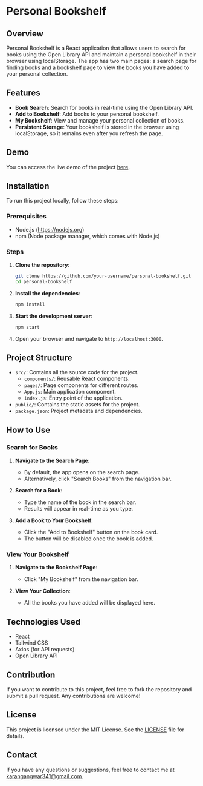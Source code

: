 
# Personal Bookshelf

## Overview

Personal Bookshelf is a React application that allows users to search for books using the Open Library API and maintain a personal bookshelf in their browser using localStorage. The app has two main pages: a search page for finding books and a bookshelf page to view the books you have added to your personal collection.

## Features

- **Book Search**: Search for books in real-time using the Open Library API.
- **Add to Bookshelf**: Add books to your personal bookshelf.
- **My Bookshelf**: View and manage your personal collection of books.
- **Persistent Storage**: Your bookshelf is stored in the browser using localStorage, so it remains even after you refresh the page.

## Demo

You can access the live demo of the project [here](https://bookshelf-phi-one.vercel.app/).

## Installation

To run this project locally, follow these steps:

### Prerequisites

- Node.js (https://nodejs.org)
- npm (Node package manager, which comes with Node.js)

### Steps

1. **Clone the repository**:
    ```bash
    git clone https://github.com/your-username/personal-bookshelf.git
    cd personal-bookshelf
    ```

2. **Install the dependencies**:
    ```bash
    npm install
    ```

3. **Start the development server**:
    ```bash
    npm start
    ```

4. Open your browser and navigate to `http://localhost:3000`.

## Project Structure

- `src/`: Contains all the source code for the project.
  - `components/`: Reusable React components.
  - `pages/`: Page components for different routes.
  - `App.js`: Main application component.
  - `index.js`: Entry point of the application.
- `public/`: Contains the static assets for the project.
- `package.json`: Project metadata and dependencies.

## How to Use

### Search for Books

1. **Navigate to the Search Page**:
    - By default, the app opens on the search page.
    - Alternatively, click "Search Books" from the navigation bar.

2. **Search for a Book**:
    - Type the name of the book in the search bar.
    - Results will appear in real-time as you type.

3. **Add a Book to Your Bookshelf**:
    - Click the "Add to Bookshelf" button on the book card.
    - The button will be disabled once the book is added.

### View Your Bookshelf

1. **Navigate to the Bookshelf Page**:
    - Click "My Bookshelf" from the navigation bar.

2. **View Your Collection**:
    - All the books you have added will be displayed here.

## Technologies Used

- React
- Tailwind CSS
- Axios (for API requests)
- Open Library API

## Contribution

If you want to contribute to this project, feel free to fork the repository and submit a pull request. Any contributions are welcome!

## License

This project is licensed under the MIT License. See the [LICENSE](LICENSE) file for details.

## Contact

If you have any questions or suggestions, feel free to contact me at karangangwar341@gmail.com.
